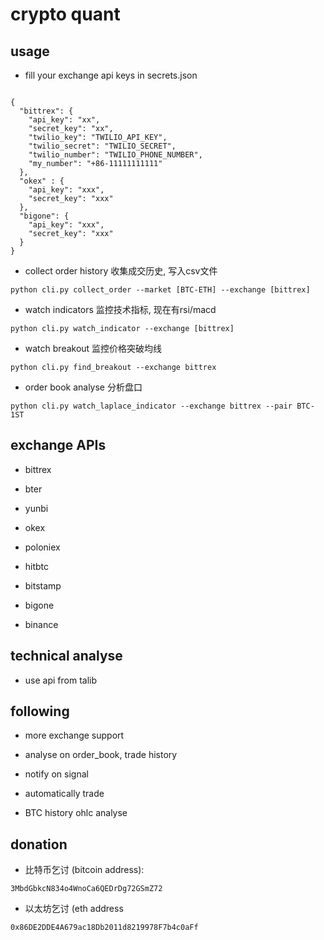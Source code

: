 # crypto quant

## usage

- fill your exchange api keys in secrets.json

```

{
  "bittrex": {
    "api_key": "xx",
    "secret_key": "xx",
    "twilio_key": "TWILIO_API_KEY",
    "twilio_secret": "TWILIO_SECRET",
    "twilio_number": "TWILIO_PHONE_NUMBER",
    "my_number": "+86-11111111111"
  },
  "okex" : {
    "api_key": "xxx",
    "secret_key": "xxx"
  },
  "bigone": {
    "api_key": "xxx",
    "secret_key": "xxx"
  }
}

```

- collect order history  收集成交历史, 写入csv文件

 `python cli.py collect_order --market [BTC-ETH] --exchange [bittrex]`

- watch indicators       监控技术指标, 现在有rsi/macd

 `python cli.py watch_indicator --exchange [bittrex]`

- watch breakout         监控价格突破均线

 `python cli.py find_breakout --exchange bittrex`

- order book analyse     分析盘口

 `python cli.py watch_laplace_indicator --exchange bittrex --pair BTC-1ST`

## exchange APIs

- bittrex

- bter

- yunbi

- okex

- poloniex

- hitbtc

- bitstamp

- bigone

- binance


## technical analyse

- use api from talib


## following

- more exchange support

- analyse on order_book, trade history

- notify on signal

- automatically trade

- BTC history ohlc analyse

## donation

- 比特币乞讨  (bitcoin address):
 
 `3MbdGbkcN834o4WnoCa6QEDrDg72GSmZ72`
 
- 以太坊乞讨 (eth address

 `0x86DE2DDE4A679ac18Db2011d8219978F7b4c0aFf`
 
